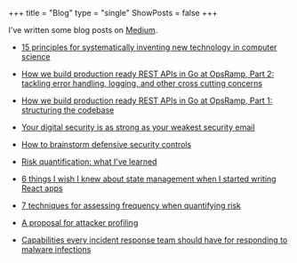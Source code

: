+++
title = "Blog"
type = "single"
ShowPosts = false
+++

I've written some blog posts on [Medium](https://medium.com/@veeralpatel).

- [15 principles for systematically inventing new technology in computer science ](https://medium.com/@veeralpatel/principles-for-systematically-inventing-new-technology-in-computer-science-b4a06622bfaf)

- [How we build production ready REST APIs in Go at OpsRamp, Part 2: tackling error handling, logging, and other cross cutting concerns](https://medium.com/@veeralpatel/how-we-build-production-ready-rest-apis-in-go-at-opsramp-part-2-tackling-error-handling-logging-89ab2d356d16)

- [How we build production ready REST APIs in Go at OpsRamp, Part 1: structuring the codebase](https://medium.com/@veeralpatel/how-we-build-production-ready-rest-apis-in-go-at-opsramp-part-1-structuring-the-codebase-2b80118fd05f)

- [Your digital security is as strong as your weakest security email](https://medium.com/@veeralpatel/if-your-email-is-hacked-everything-is-47544aeee699)

- [How to brainstorm defensive security controls](https://medium.com/@veeralpatel/how-to-brainstorm-security-controls-47f3d300526b)

- [Risk quantification: what I've learned](https://medium.com/@veeralpatel/risk-quantification-what-ive-learned-80397fb9b55)

- [6 things I wish I knew about state management when I started writing React apps](https://medium.com/@veeralpatel/things-ive-learned-about-state-management-for-react-apps-174b8bde87fb)

- [7 techniques for assessing frequency when quantifying risk](https://medium.com/@veeralpatel/7-techniques-for-assessing-frequency-when-quantifying-risk-2fdd0bf26c77)

* [A proposal for attacker profiling](https://medium.com/@veeralpatel/attacker-profiling-stack-c7675c7ed2c2)

* [Capabilities every incident response team should have for responding to malware infections](https://medium.com/@veeralpatel/capabilities-every-ir-team-should-have-for-responding-to-malware-infections-9422e0bd304a)
